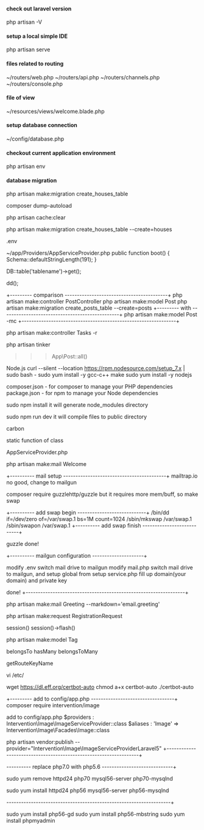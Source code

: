 #### check out laravel version
php artisan -V

#### setup a local simple IDE
php artisan serve

#### files related to routing
~/routers/web.php
~/routers/api.php
~/routers/channels.php
~/routers/console.php
#### file of view
~/resources/views/welcome.blade.php
#### setup database connection
~/config/database.php
#### checkout current application environment
php artisan env
#### database migration
php artisan make:migration create_houses_table

composer dump-autoload

php artisan cache:clear

php artisan make:migration create_houses_table --create=houses

.env

~/app/Providers/AppServiceProvider.php
public function boot()
{
    Schema::defaultStringLength(191);
}

DB::table('tablename')->get();

dd();

+--------- comparison ------------------------------------------+
php artisan make:controller PostController
php artisan make:model Post
php artisan make:migration create_posts_table --create=posts
+--------- with ------------------------------------------------+
php artisan make:model Post -mc
+---------------------------------------------------------------+

php artisan make:controller Tasks -r

php artisan tinker
>>>App\Post::all()

Node.js
curl --silent --location https://rpm.nodesource.com/setup_7.x | sudo bash -
sudo yum install -y gcc-c++ make
sudo yum install -y nodejs

composer.json - for composer to manage your PHP dependencies
package.json - for npm to manage your Node dependencies

sudo npm install
it will generate node_modules directory

sudo npm run dev
it will compile files to public directory

carbon

static function of class

AppServiceProvider.php

php artisan make:mail Welcome

+---------- mail setup ------------------------------------------+
mailtrap.io
no good, change to mailgun

composer require guzzlehttp/guzzle
but it requires more mem/buff, so make swap

+---------- add swap begin ----------------------------+
/bin/dd if=/dev/zero of=/var/swap.1 bs=1M count=1024
/sbin/mkswap /var/swap.1
/sbin/swapon /var/swap.1
+---------- add swap finish ---------------------------+

guzzle done!

+---------- mailgun configuration ---------------------+

modify .env switch mail drive to mailgun
modify mail.php switch mail drive to mailgun, and setup global from
setup service.php fill up domain(your domain) and private key

done!
+-----------------------------------------------------------------+

php artisan make:mail Greeting --markdown='email.greeting'

php artisan make:request RegistrationRequest

session()
session()->flash()

php artisan make:model Tag

belongsTo
hasMany
belongsToMany

getRouteKeyName

vi /etc/

wget https://dl.eff.org/certbot-auto
chmod a+x certbot-auto
./certbot-auto

+--------- add to config/app.php ----------------------------------+
composer require intervention/image

add to config/app.php
$providers :
Intervention\Image\ImageServiceProvider::class
$aliases :
'Image' => Intervention\Image\Facades\Image::class

php artisan vendor:publish --provider="Intervention\Image\ImageServiceProviderLaravel5"
+------------------------------------------------------------------+

---------- replace php7.0 with php5.6 -----------------------------+

sudo yum remove httpd24 php70 mysql56-server php70-mysqlnd

sudo yum install httpd24 php56 mysql56-server php56-mysqlnd

-------------------------------------------------------------------+

sudo yum install php56-gd
sudo yum install php56-mbstring
sudo yum install phpmyadmin




